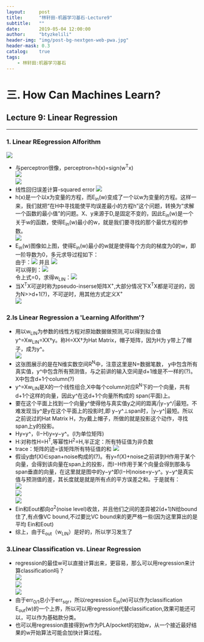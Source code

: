 ```yaml
---
layout:     post
title:      "林轩田-机器学习基石-Lecture9"
subtitle:   ""
date:       2019-05-04 12:00:00
author:     "btyzkelili"
header-img: "img/post-bg-nextgen-web-pwa.jpg"
header-mask: 0.3
catalog:    true
tags:
    - 林轩田:机器学习基石
---
```

# 三. How Can Machines Learn?
## Lecture 9: Linear Regression
---  
### 1. Linear REegression Alforithm
![](/img/linxuant-jishi/9-1.jpg)   
* 与perceptron很像，perceptron=h(x)=sign(w<sup>T</sup>x)  
![](/img/linxuant-jishi/9-2.jpg)    
![](/img/linxuant-jishi/9-5.jpg)    
* 线性回归误差计算-squared error
![](/img/linxuant-jishi/9-3.jpg)    
* h(x)是一个以x为变量的方程，而E<sub>in</sub>(w)变成了一个以w为变量的方程。这样一来，我们就把“在H中寻找能使平均误差最小的方程h”这个问题，转换为“求解一个函数的最小值”的问题。X、y来源于D,是固定不变的，因此E<sub>in</sub>(w)是一个关于w的函数，使得E<sub>in</sub>(w)最小的w，就是我们要寻找的那个最优方程的参数。  
![](/img/linxuant-jishi/9-4.jpg)   
*  E<sub>in</sub>(w)图像如上图，使得E<sub>in</sub>(w)最小的w就是使得每个方向的梯度为0的w，即一阶导数为0，多元求导过程如下：  
	由于：![](/img/linxuant-jishi/9-6.jpg) 并且 ![](/img/linxuant-jishi/9-7.jpg)  
	可以得到：![](/img/linxuant-jishi/9-8.jpg)  
	令上式=0，求得w<sub>LIN</sub>：![](/img/linxuant-jishi/9-9.jpg)  
* 当X<sup>T</sup>X可逆时称为pseudo-inserse矩阵X<sup>+</sup>,大部分情况下X<sup>T</sup>X都是可逆的，因为N>>d+1(?)，不可逆时，用其他方式定义X<sup>+</sup>  
![](/img/linxuant-jishi/9-10.jpg)  
### 2.Is Linear Regression a 'Learning Alforithm'?
* 用以w<sub>LIN</sub>为参数的线性方程对原始数据做预测,可以得到拟合值y^=Xw<sub>LIN</sub>=XX†y。称H=XX†为Hat Matrix，帽子矩阵，因为H为 y带上了帽子，成为y^。  
![](/img/linxuant-jishi/9-11.jpg)  
* 这张图展示的是在N维实数空间R<sup>N</sup>中，注意这里是N=数据笔数， y中包含所有真实值，y^中包含所有预测值，与之前讲的输入空间是d+1维是不一样的(?)。X中包含d+1个column(?)  
* y^=Xw<sub>LIN</sub>是X的一个线性组合,X中每个column对应R<sup>N</sup>下的一个向量，共有d+1个这样的向量，因此y^在这d+1个向量所构成的 span(平面)上。  
* 要在这个平面上找到一个向量y^使得他与真实值y之间的距离/|y−y^/|最短。不难发现当y^是y在这个平面上的投影时,即 y−y^⊥span时，|y−y^|最短。所以之前说过的Hat Matrix H，为y戴上帽子，所做的就是投影这个动作，寻找 span上y的投影。  
* Hy=y^，(I−H)y=y−y^。(I为单位矩阵)
* H:对称性H=H<sup>T</sup>,等幂性H<sup>2</sup>=H,半正定：所有特征值为非负数
* trace：矩阵的迹=该矩阵所有特征值的和
![](/img/linxuant-jishi/9-12.jpg)
* 假设y由f(X)∈span+noise构成的(?)。有y=f(X)+noise之前讲到H作用于某个向量，会得到该向量在span上的投影，而I−H作用于某个向量会得到那条与 span垂直的向量，在这里就是图中的y−y^即(I−H)noise=y−y^。y−y^是真实值与预测值的差，其长度就是就是所有点的平方误差之和。于是就有：  
![](/img/linxuant-jishi/9-13.jpg)   
![](/img/linxuant-jishi/9-14.jpg)  
![](/img/linxuant-jishi/9-15.jpg)  
* Ein和Eout都向σ<sup>2</sup>(noise level)收敛，并且他们之间的差异被2(d+1)N给bound住了,有点像VC bound,不过要比VC bound来的更严格一些(因为这里算出的是平均 Ein和Eout)
* 综上，由于E<sub>out</sub>（w<sub>LIN</sub>）是好的，所以学习发生了
### 3.Linear Classification vs. Linear Regression
* regression的最佳w可以直接计算出来，更容易，那么可以用regression来计算classification吗？  
![](/img/linxuant-jishi/9-16.jpg)    
![](/img/linxuant-jishi/9-17.jpg)  
![](/img/linxuant-jishi/9-18.jpg)    
* 由于err<sub>0/1</sub>总小于err<sub>sqr</sub>，所以regression E<sub>in</sub>(w)可以作为classification E<sub>out</sub>(w)的一个上界，所以可以用regression代替classification,效果可能还可以，可以作为基础款分类。
* 也可以用regression直接得到w作为PLA/pocket的初始w，从一个接近最好结果的w开始算法可能会加快计算过程。